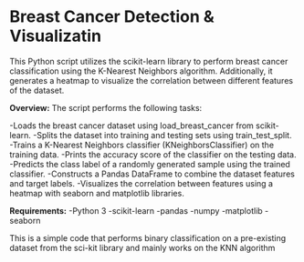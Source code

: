 # Breast Cancer Detection & Visualizatin

This Python script utilizes the scikit-learn library to perform breast cancer classification using the K-Nearest Neighbors algorithm. Additionally, it generates a heatmap to visualize the correlation between different features of the dataset.


**Overview:**
The script performs the following tasks:

-Loads the breast cancer dataset using load_breast_cancer from scikit-learn.
-Splits the dataset into training and testing sets using train_test_split.
-Trains a K-Nearest Neighbors classifier (KNeighborsClassifier) on the training data.
-Prints the accuracy score of the classifier on the testing data.
-Predicts the class label of a randomly generated sample using the trained classifier.
-Constructs a Pandas DataFrame to combine the dataset features and target labels.
-Visualizes the correlation between features using a heatmap with seaborn and matplotlib libraries.


**Requirements:**
-Python 3
-scikit-learn
-pandas
-numpy
-matplotlib
-seaborn


This is a simple code that performs binary classification on a pre-existing dataset from the sci-kit library and mainly works on the KNN algorithm
